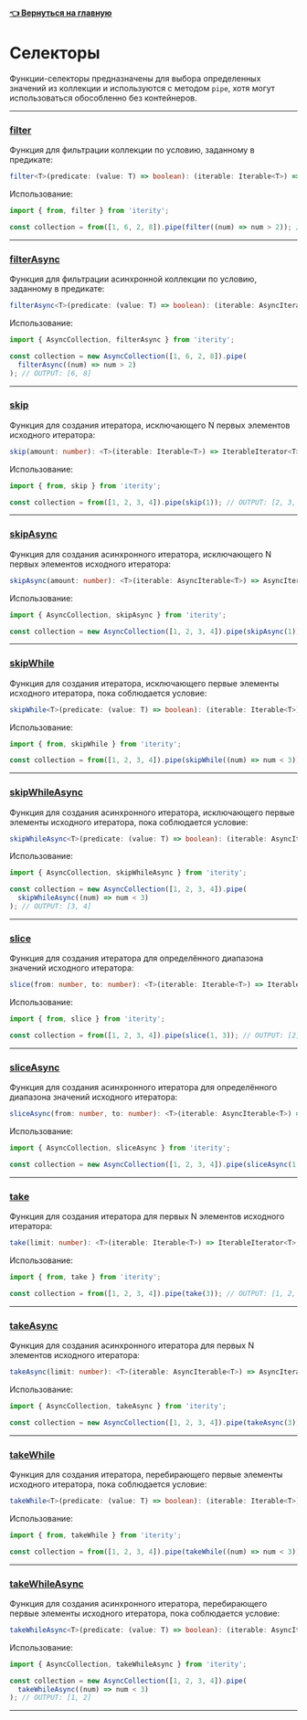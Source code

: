**[👈 Вернуться на главную](../../)**

# Селекторы

Функции-селекторы предназначены для выбора определенных значений из коллекции и используются с методом `pipe`, хотя могут использоваться обособленно без контейнеров.

---

### [filter](#filter)

Функция для фильтрации коллекции по условию, заданному в предикате:

```ts
filter<T>(predicate: (value: T) => boolean): (iterable: Iterable<T>) => IterableIterator<T>;
```

Использование:

```ts
import { from, filter } from 'iterity';

const collection = from([1, 6, 2, 8]).pipe(filter((num) => num > 2)); // OUTPUT: [6, 8]
```

---

### [filterAsync](#filter_async)

Функция для фильтрации асинхронной коллекции по условию, заданному в предикате:

```ts
filterAsync<T>(predicate: (value: T) => boolean): (iterable: AsyncIterable<T>) => AsyncIterableIterator<T>;
```

Использование:

```ts
import { AsyncCollection, filterAsync } from 'iterity';

const collection = new AsyncCollection([1, 6, 2, 8]).pipe(
  filterAsync((num) => num > 2)
); // OUTPUT: [6, 8]
```

---

### [skip](#skip)

Функция для создания итератора, исключающего N первых элементов исходного итератора:

```ts
skip(amount: number): <T>(iterable: Iterable<T>) => IterableIterator<T>;
```

Использование:

```ts
import { from, skip } from 'iterity';

const collection = from([1, 2, 3, 4]).pipe(skip(1)); // OUTPUT: [2, 3, 4]
```

---

### [skipAsync](#skip_async)

Функция для создания асинхронного итератора, исключающего N первых элементов исходного итератора:

```ts
skipAsync(amount: number): <T>(iterable: AsyncIterable<T>) => AsyncIterableIterator<T>;
```

Использование:

```ts
import { AsyncCollection, skipAsync } from 'iterity';

const collection = new AsyncCollection([1, 2, 3, 4]).pipe(skipAsync(1)); // OUTPUT: [2, 3, 4]
```

---

### [skipWhile](#skipwhile)

Функция для создания итератора, исключающего первые элементы исходного итератора, пока соблюдается условие:

```ts
skipWhile<T>(predicate: (value: T) => boolean): (iterable: Iterable<T>) => IterableIterator<T>;
```

Использование:

```ts
import { from, skipWhile } from 'iterity';

const collection = from([1, 2, 3, 4]).pipe(skipWhile((num) => num < 3)); // OUTPUT: [3, 4]
```

---

### [skipWhileAsync](#skipwhile_async)

Функция для создания асинхронного итератора, исключающего первые элементы исходного итератора, пока соблюдается условие:

```ts
skipWhileAsync<T>(predicate: (value: T) => boolean): (iterable: AsyncIterable<T>) => AsyncIterableIterator<T>;
```

Использование:

```ts
import { AsyncCollection, skipWhileAsync } from 'iterity';

const collection = new AsyncCollection([1, 2, 3, 4]).pipe(
  skipWhileAsync((num) => num < 3)
); // OUTPUT: [3, 4]
```

---

### [slice](#slice)

Функция для создания итератора для определённого диапазона значений исходного итератора:

```ts
slice(from: number, to: number): <T>(iterable: Iterable<T>) => IterableIterator<T>;
```

Использование:

```ts
import { from, slice } from 'iterity';

const collection = from([1, 2, 3, 4]).pipe(slice(1, 3)); // OUTPUT: [2, 3]
```

---

### [sliceAsync](#slice_async)

Функция для создания асинхронного итератора для определённого диапазона значений исходного итератора:

```ts
sliceAsync(from: number, to: number): <T>(iterable: AsyncIterable<T>) => AsyncIterableIterator<T>;
```

Использование:

```ts
import { AsyncCollection, sliceAsync } from 'iterity';

const collection = new AsyncCollection([1, 2, 3, 4]).pipe(sliceAsync(1, 3)); // OUTPUT: [2, 3]
```

---

### [take](#take)

Функция для создания итератора для первых N элементов исходного итератора:

```ts
take(limit: number): <T>(iterable: Iterable<T>) => IterableIterator<T>;
```

Использование:

```ts
import { from, take } from 'iterity';

const collection = from([1, 2, 3, 4]).pipe(take(3)); // OUTPUT: [1, 2, 3]
```

---

### [takeAsync](#take_async)

Функция для создания асинхронного итератора для первых N элементов исходного итератора:

```ts
takeAsync(limit: number): <T>(iterable: AsyncIterable<T>) => AsyncIterableIterator<T>;
```

Использование:

```ts
import { AsyncCollection, takeAsync } from 'iterity';

const collection = new AsyncCollection([1, 2, 3, 4]).pipe(takeAsync(3)); // OUTPUT: [1, 2, 3]
```

---

### [takeWhile](#takewhile)

Функция для создания итератора, перебирающего первые элементы исходного итератора, пока соблюдается условие:

```ts
takeWhile<T>(predicate: (value: T) => boolean): (iterable: Iterable<T>) => IterableIterator<T>;
```

Использование:

```ts
import { from, takeWhile } from 'iterity';

const collection = from([1, 2, 3, 4]).pipe(takeWhile((num) => num < 3)); // OUTPUT: [1, 2]
```

---

### [takeWhileAsync](#takewhile_async)

Функция для создания асинхронного итератора, перебирающего первые элементы исходного итератора, пока соблюдается условие:

```ts
takeWhileAsync<T>(predicate: (value: T) => boolean): (iterable: AsyncIterable<T>) => AsyncIterableIterator<T>;
```

Использование:

```ts
import { AsyncCollection, takeWhileAsync } from 'iterity';

const collection = new AsyncCollection([1, 2, 3, 4]).pipe(
  takeWhileAsync((num) => num < 3)
); // OUTPUT: [1, 2]
```

---
